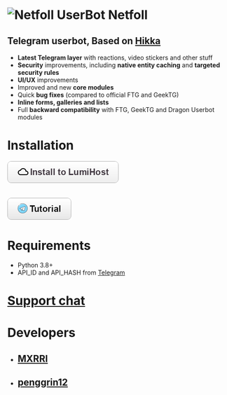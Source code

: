 # <img src="https://netfoll.site/assets/images/logo.png" alt="Netfoll UserBot" height="40"> Netfoll</a>
<h2>Telegram userbot, Based on <a href="https://github.com/hikariatama/hikka">Hikka</a></h2>
<ul>
<li> <b>Latest Telegram layer</b> with reactions, video stickers and other stuff</li>
<li> <b>Security</b> improvements, including <b>native entity caching</b> and <b>targeted security rules</b></li>
<li> <b>UI/UX</b> improvements</li>
<li> Improved and new <b>core modules</b></li>
<li> Quick <b>bug fixes</b> (compared to official FTG and GeekTG)</li>
<li><b>Inline forms, galleries and lists</b></li>
<li> Full <b>backward compatibility</b> with FTG, GeekTG and Dragon Userbot modules</li>
</ul>

# Installation 

<a href="https://t.me/lumihost_bot"><img src="https://raw.githubusercontent.com/mrksbgg/hosting/master/button (1).png"></a>

<br>
<a href="https://teletype.in/@netfoll/Install"><img src="https://raw.githubusercontent.com/mrksbgg/hosting/master/button (2).png"></a>

# Requirements

<ul>
<li>Python 3.8+</li>
<li>API_ID and API_HASH from <a href="https://my.telegram.org/apps" color="#2594cb">Telegram</a></li>
</ul>

# <a href="https://t.me/NetfollUB">Support chat</a>

# Developers
<ul>
<li> <h2><a href="https://github.com/MXRRI">MXRRI</a></h2>
<li> <h2><a href="https://github.com/penggrin12">penggrin12</a></h2>

</ul>
